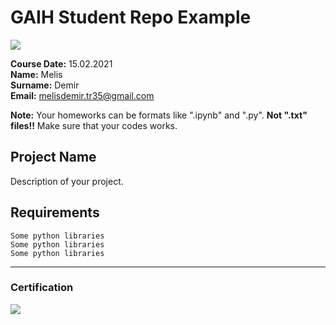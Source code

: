 # GAIH Student Repo Example
![](img/logo.png)

**Course Date:** 15.02.2021  
**Name:** Melis  
**Surname:** Demir  
**Email:** melisdemir.tr35@gmail.com  

**Note:** Your homeworks can be formats like ".ipynb" and ".py". **Not ".txt" files!!** Make sure that your codes works.  

## Project Name
Description of your project.

## Requirements
```
Some python libraries
Some python libraries
Some python libraries
```
---

### Certification
![](img/certificate_ex.png)

